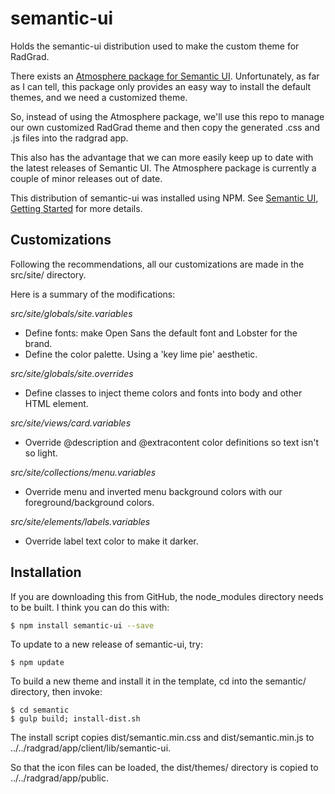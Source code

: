 # semantic-ui

Holds the semantic-ui distribution used to make the custom theme for RadGrad.

There exists an [Atmosphere package for Semantic UI](https://github.com/Semantic-Org/Semantic-UI-Meteor). Unfortunately, as far as I can tell, this package only provides an easy way to install the default themes, and we need a customized theme.

So, instead of using the Atmosphere package, we'll use this repo to manage our own customized RadGrad theme and then copy the generated .css and .js files into the radgrad app.

This also has the advantage that we can more easily keep up to date with the latest releases of Semantic UI.  The Atmosphere package is currently a couple of minor releases out of date. 

This distribution of semantic-ui was installed using NPM. See [Semantic UI, Getting Started](http://semantic-ui.com/introduction/getting-started.html) for more details.

## Customizations

Following the recommendations, all our customizations are made in the src/site/ directory. 


Here is a summary of the modifications:

*src/site/globals/site.variables*

  * Define fonts: make Open Sans the default font and Lobster for the brand.
  * Define the color palette. Using a 'key lime pie' aesthetic. 
  
*src/site/globals/site.overrides*

  * Define classes to inject theme colors and fonts into body and other HTML element.
  
*src/site/views/card.variables*

  * Override @description and @extracontent color definitions so text isn't so light.
  
*src/site/collections/menu.variables*

  * Override menu and inverted menu background colors with our foreground/background colors.
  
*src/site/elements/labels.variables*

  * Override label text color to make it darker.
  
  
## Installation
  
If you are downloading this from GitHub, the node_modules directory needs to be built.  I think you can do this with:

```sh
$ npm install semantic-ui --save
```
  
To update to a new release of semantic-ui, try:

```
$ npm update
```
  
To build a new theme and install it in the template, cd into the semantic/ directory, then invoke:

```
$ cd semantic
$ gulp build; install-dist.sh
```
  
The install script copies dist/semantic.min.css and dist/semantic.min.js to ../../radgrad/app/client/lib/semantic-ui.

So that the icon files can be loaded, the dist/themes/ directory is copied to ../../radgrad/app/public.


